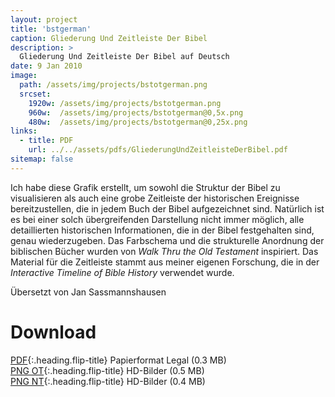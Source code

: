 ```yaml
---
layout: project
title: 'bstgerman'
caption: Gliederung Und Zeitleiste Der Bibel
description: >
  Gliederung Und Zeitleiste Der Bibel auf Deutsch
date: 9 Jan 2010
image: 
  path: /assets/img/projects/bstotgerman.png
  srcset: 
    1920w: /assets/img/projects/bstotgerman.png
    960w:  /assets/img/projects/bstotgerman@0,5x.png
    480w:  /assets/img/projects/bstotgerman@0,25x.png
links:
  - title: PDF
    url: ../../assets/pdfs/GliederungUndZeitleisteDerBibel.pdf
sitemap: false
---
```

Ich habe diese Grafik erstellt, um sowohl die Struktur der Bibel zu visualisieren als auch eine grobe Zeitleiste der historischen Ereignisse bereitzustellen, die in jedem Buch der Bibel aufgezeichnet sind. Natürlich ist es bei einer solch übergreifenden Darstellung nicht immer möglich, alle detaillierten historischen Informationen, die in der Bibel festgehalten sind, genau wiederzugeben. Das Farbschema und die strukturelle Anordnung der biblischen Bücher wurden von *Walk Thru the Old Testament* inspiriert. Das Material für die Zeitleiste stammt aus meiner eigenen Forschung, die in der *Interactive Timeline of Bible History* verwendet wurde.

Übersetzt von Jan Sassmannshausen

# Download
[PDF](../assets/pdfs/GliederungUndZeitleisteDerBibel.pdf){:.heading.flip-title} <span class="icon-file-pdf"></span> Papierformat Legal (0.3 MB)  
[PNG OT](../assets/img/hd/bstothdgerman.png){:.heading.flip-title} <span class="icon-file-picture"></span> HD-Bilder (0.5 MB)  
[PNG NT](../assets/img/hd/bstnthdgerman.png){:.heading.flip-title} <span class="icon-file-picture"></span> HD-Bilder (0.4 MB)